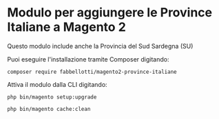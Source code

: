 # Modulo per aggiungere le Province Italiane a Magento 2
Questo modulo include anche la Provincia del Sud Sardegna (SU)

Puoi eseguire l'installazione tramite Composer digitando:

`composer require fabbellotti/magento2-province-italiane`

Attiva il modulo dalla CLI digitando:

`php bin/magento setup:upgrade`

`php bin/magento cache:clean`
